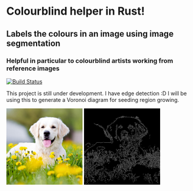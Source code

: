 # Colourblind helper in Rust!

## Labels the colours in an image using image segmentation

### Helpful in particular to colourblind artists working from reference images

[![Build 
Status](https://travis-ci.org/lochsh/colourblind-helper.svg?branch=master)](https://travis-ci.org/lochsh/colourblind-helper)

This project is still under development.  I have edge detection :D  I will be 
using this to generate a Voronoi diagram for seeding region growing.

<img src="dog.jpg" width="200">
<img src="hyst_gauss.jpg" width="200">

